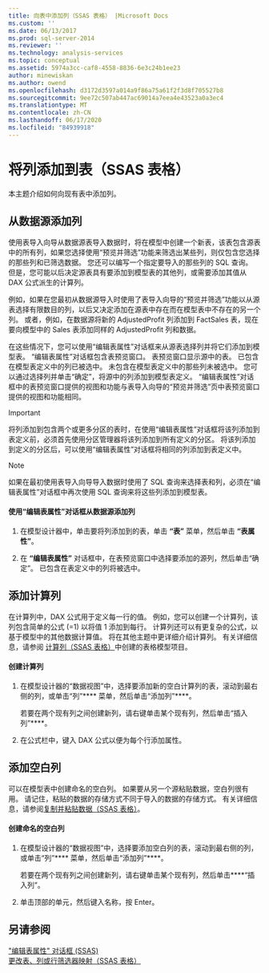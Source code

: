 ```yaml
---
title: 向表中添加列（SSAS 表格） |Microsoft Docs
ms.custom: ''
ms.date: 06/13/2017
ms.prod: sql-server-2014
ms.reviewer: ''
ms.technology: analysis-services
ms.topic: conceptual
ms.assetid: 5974a3cc-caf8-4558-8836-6e3c24b1ee23
author: minewiskan
ms.author: owend
ms.openlocfilehash: d3172d3597a014a9f86a75a61f2f3d8f705527b8
ms.sourcegitcommit: 9ee72c507ab447ac69014a7eea4e43523a0a3ec4
ms.translationtype: MT
ms.contentlocale: zh-CN
ms.lasthandoff: 06/17/2020
ms.locfileid: "84939918"
---
```

# <a name="add-columns-to-a-table-ssas-tabular"></a>将列添加到表（SSAS 表格）
  本主题介绍如何向现有表中添加列。  
  
## <a name="add-columns-from-the-data-source"></a>从数据源添加列  
 使用表导入向导从数据源表导入数据时，将在模型中创建一个新表，该表包含源表中的所有列，如果您选择使用“预览并筛选”功能来筛选出某些列，则仅包含您选择的那些列和已筛选数据。 您还可以编写一个指定要导入的那些列的 SQL 查询。 但是，您可能以后决定源表具有要添加到模型表的其他列，或需要添加其值从 DAX 公式派生的计算列。  
  
 例如，如果在您最初从数据源导入时使用了表导入向导的“预览并筛选”功能以从源表选择有限数目的列，以后又决定添加在源表中存在而在模型表中不存在的另一个列。 或者，例如，在数据源将新的 AdjustedProfit 列添加到 FactSales 表，现在要向模型中的 Sales 表添加同样的 AdjustedProfit 列和数据。  
  
 在这些情况下，您可以使用“编辑表属性”对话框来从源表选择列并将它们添加到模型表。 “编辑表属性”对话框包含表预览窗口。 表预览窗口显示源中的表。 已包含在模型表定义中的列已被选中。 未包含在模型表定义中的那些列未被选中。 您可以通过选择列并单击“确定”，将源中的列添加到模型表定义。 “编辑表属性”对话框中的表预览窗口提供的视图和功能与表导入向导的“预览并筛选”页中表预览窗口提供的视图和功能相同。  
  
> [!IMPORTANT]  
>  将列添加到包含两个或更多分区的表时，在使用“编辑表属性”对话框将该列添加到表定义前，必须首先使用分区管理器将该列添加到所有定义的分区。 将该列添加到定义的分区后，可以使用“编辑表属性”对话框将相同的列添加到表定义中。  
  
> [!NOTE]  
>  如果在最初使用表导入向导导入数据时使用了 SQL 查询来选择表和列，必须在“编辑表属性”对话框中再次使用 SQL 查询来将这些列添加到模型表。  
  
#### <a name="to-add-a-column-from-the-data-source-by-using-the-edit-table-properties-dialog-box"></a>使用“编辑表属性”对话框从数据源添加列  
  
1.  在模型设计器中，单击要将列添加到的表，单击 **“表”** 菜单，然后单击  **“表属性”**。  
  
2.  在 **“编辑表属性”** 对话框中，在表预览窗口中选择要添加的源列，然后单击“确定”。 已包含在表定义中的列将被选中。  
  
## <a name="add-a-calculated-column"></a>添加计算列  
 在计算列中，DAX 公式用于定义每一行的值。 例如，您可以创建一个计算列，该列包含简单的公式 (=1) 以将值 1 添加到每行。 计算列还可以有更复杂的公式，以基于模型中的其他数据计算值。 将在其他主题中更详细介绍计算列。 有关详细信息，请参阅 [计算列（SSAS 表格）](ssas-calculated-columns.md)中创建的表格模型项目。  
  
#### <a name="to-create-a-calculated-column"></a>创建计算列  
  
1.  在模型设计器的“数据视图”中，选择要添加新的空白计算列的表，滚动到最右侧的列，或单击“列”**** 菜单，然后单击“添加列”****。  
  
     若要在两个现有列之间创建新列，请右键单击某个现有列，然后单击“插入列”****。  
  
2.  在公式栏中，键入 DAX 公式以便为每个行添加属性。  
  
## <a name="add-a-blank-column"></a>添加空白列  
 可以在模型表中创建命名的空白列。 如果要从另一个源粘贴数据，空白列很有用。 请记住，粘贴的数据的存储方式不同于导入的数据的存储方式。 有关详细信息，请参阅[复制并粘贴数据（SSAS 表格）](../copy-and-paste-data-ssas-tabular.md)。  
  
#### <a name="to-create-a-named-blank-column"></a>创建命名的空白列  
  
1.  在模型设计器的“数据视图”中，选择要添加空白列的表，滚动到最右侧的列，或单击“列”**** 菜单，然后单击“添加列”****。  
  
     若要在两个现有列之间创建新列，请右键单击某个现有列，然后单击****“插入列”。  
  
2.  单击顶部的单元，然后键入名称，按 Enter。  
  
## <a name="see-also"></a>另请参阅  
 ["编辑表属性" 对话框 &#40;SSAS&#41;](../edit-table-properties-dialog-box-ssas.md)   
 [更改表、列或行筛选器映射（SSAS 表格）](change-table-column-or-row-filter-mappings-ssas-tabular.md)  
  
  
